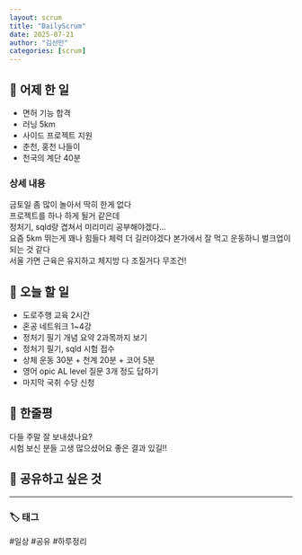 ```yaml
---
layout: scrum
title: "DailyScrum"
date: 2025-07-21
author: "김선민"
categories: [scrum]
---
```


## 📝 어제 한 일


- 면허 기능 합격
- 러닝 5km
- 사이드 프로젝트 지원 
- 춘천, 홍천 나들이
- 천국의 계단 40분



### 상세 내용
금토일 좀 많이 놀아서 딱히 한게 없다  
프로젝트를 하나 하게 될거 같은데  
정처기, sqld랑 겹쳐서 미리미리 공부해야겠다...  
요즘 5km 뛰는게 꽤나 힘들다 체력 더 길러야겠다 
본가에서 잘 먹고 운동하니 벌크업이 되는 것 같다  
서울 가면 근육은 유지하고 체지방 다 조질거다 무조건!        


     
## 🎯 오늘 할 일
- 도로주행 교육 2시간 
- 혼공 네트워크 1~4강
- 정처기 필기 개념 요약 2과목까지 보기 
- 정처기 필기, sqld 시험 접수
- 상체 운동 30분 + 천계 20분 + 코어 5분
- 영어 opic AL level 질문 3개 정도 답하기
- 마지막 국취 수당 신청


## 💭 한줄평
다들 주말 잘 보내셨나요?    
시험 보신 분들 고생 많으셨어요 좋은 결과 있길!!    



## 🔗 공유하고 싶은 것
     
 

---

### 🏷️ 태그

#일상 #공유 #하루정리 

